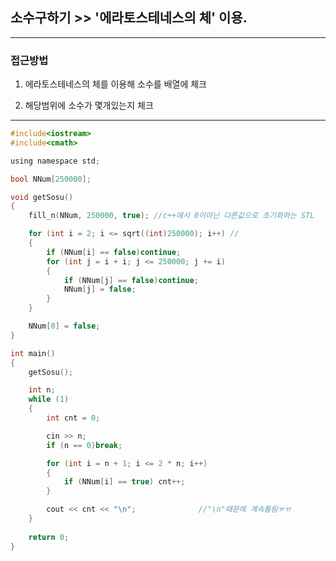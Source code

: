 ## 소수구하기 >> '에라토스테네스의 체' 이용. 

-------------------------------------------------------------------------------------------------------------------------
### 접근방법

1. 에라토스테네스의 체를 이용해 소수를 배열에 체크

2. 해당범위에 소수가 몇개있는지 체크

--------------------------------------------------------------------------------------------------------------------------

```c
#include<iostream>
#include<cmath>

using namespace std;

bool NNum[250000];

void getSosu()
{
	fill_n(NNum, 250000, true); //c++에서 0이아닌 다른값으로 초기화하는 STL

	for (int i = 2; i <= sqrt((int)250000); i++) //
	{
		if (NNum[i] == false)continue;
		for (int j = i + i; j <= 250000; j += i)
		{
			if (NNum[j] == false)continue;
			NNum[j] = false;
		}
	}

	NNum[0] = false;
}

int main()
{
	getSosu();

	int n;
	while (1)
	{
		int cnt = 0;

		cin >> n;
		if (n == 0)break;

		for (int i = n + 1; i <= 2 * n; i++)
		{
			if (NNum[i] == true) cnt++;
		}

		cout << cnt << "\n";              //"\n"때문에 계속틀림ㅠㅠ
	}
	 
	return 0;
}
```
